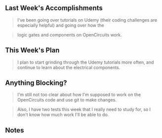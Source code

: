 ## Last Week's Accomplishments

> I've been going over tutorials on Udemy (their coding challenges are especially helpful) and going over how the

> logic gates and components on OpenCircuits work.


## This Week's Plan

> I plan to start grinding through the Udemy tutorials more often, and continue to learn about the electrical components.


## Anything Blocking?

> I'm still not too clear about how I'm supposed to work on the OpenCircuits code and use git to make changes.

> Also, I have two tests this week that I really need to study for, so I don't know how much work I'll be able to do.

## Notes
